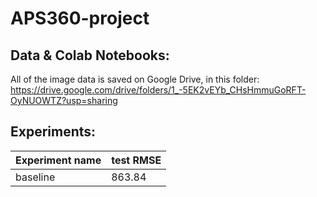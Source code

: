 # APS360-project

## Data & Colab Notebooks:
All of the image data is saved on Google Drive, in this folder: https://drive.google.com/drive/folders/1_-5EK2vEYb_CHsHmmuGoRFT-OyNUOWTZ?usp=sharing


## Experiments:

| Experiment name | test RMSE |
|-----------------|-----------|
| baseline | 863.84 |
